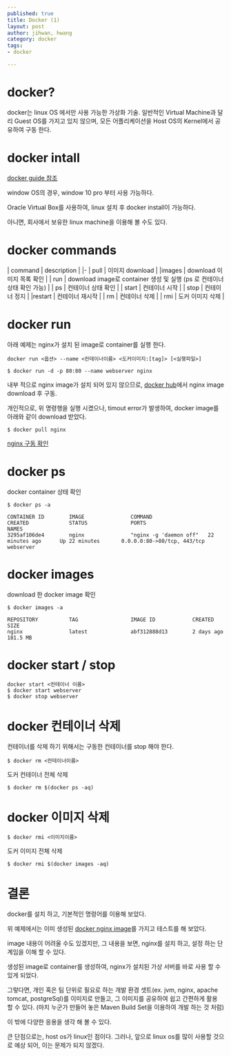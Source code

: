 ```yaml
---
published: true
title: Docker (1)
layout: post
author: jihwan, hwang
category: docker
tags:
- docker

---
```




# docker?

docker는 linux OS 에서만 사용 가능한 가상화 기술.
일반적인 Virtual Machine과 달리 Guest OS를 가지고 있지 않으며, 모든 어플리케이션을
Host OS의 Kernel에서 공유하여 구동 한다.

# docker intall

[docker guide 참조](https://docs.docker.com/)

window OS의 경우, window 10 pro 부터 사용 가능하다.

Oracle Virtual Box를 사용하여, linux 설치 후 docker install이 가능하다.

아니면, 회사에서 보유한 linux machine을 이용해 볼 수도 있다.

# docker commands

| command | description |
|-
|  pull  | 이미지 download |
|images  | download 이미지 목록 확인 |
|   run  | download image로 container 생성 및 실행 (ps 로 컨테이너 상태 확인 가능) |
|    ps  | 컨테이너 상태 확인 |
| start  | 컨테이너 시작 |
|  stop  | 컨테이너 정지 |
|restart | 컨테이너 재시작 |
|    rm  | 컨테이너 삭제 |
|   rmi  | 도커 이미지 삭제 |


# docker run

아래 예제는 nginx가 설치 된 image로 container를 실행 한다.

```
docker run <옵션> --name <컨테이너이름> <도커이미지:[tag]> [<실행파일>]

$ docker run -d -p 80:80 --name webserver nginx
```

내부 적으로 nginx image가 설치 되어 있지 않으므로,
[docker hub](https://hub.docker.com/)에서 nginx image download 후 구동.

개인적으로, 위 명령행을 실행 시켰으나, timout error가 발생하여,
docker image를 아래와 같이 download 받았다.

```
$ docker pull nginx
```

[nginx 구동 확인](http://localhost)

# docker ps

docker container 상태 확인

```
$ docker ps -a

CONTAINER ID        IMAGE               COMMAND                  CREATED             STATUS              PORTS                         NAMES
3295af106de4        nginx               "nginx -g 'daemon off"   22 minutes ago      Up 22 minutes       0.0.0.0:80->80/tcp, 443/tcp   webserver
```

# docker images

download 한 docker image 확인

```
$ docker images -a

REPOSITORY          TAG                 IMAGE ID            CREATED             SIZE
nginx               latest              abf312888d13        2 days ago          181.5 MB
```

# docker start / stop

```
docker start <컨테이너 이름>
$ docker start webserver
$ docker stop webserver
```

# docker 컨테이너 삭제

컨테이너를 삭제 하기 위해서는 구동한 컨테이너를 stop 해야 한다.

```
$ docker rm <컨테이너이름>
```
도커 컨테이너 전체 삭제

```
$ docker rm $(docker ps -aq)
```

# docker 이미지 삭제

```
$ docker rmi <이미지이름>
```

도커 이미지 전체 삭제

```
$ docker rmi $(docker images -aq)
```

# 결론

docker를 설치 하고, 기본적인 명령어를 이용해 보았다.

위 예제에서는 이미 생성된 [docker nginx  image](https://github.com/nginxinc/docker-nginx/blob/de8822d8d91ff0802989bc0a12f8ab55596a513c/mainline/jessie/Dockerfile)를 가지고 테스트를 해 보았다.

image 내용이 어려울 수도 있겠지만, 그 내용을 보면, nginx를 설치 하고, 설정 하는 단계임을 이해 할 수 있다.

생성된 image로 container를 생성하여, nginx가 설치된 가상 서버를 바로 사용 할 수 있게 되었다.

그렇다면, 개인 혹은 팀 단위로 필요로 하는 개발 환경 셋트(ex. jvm, nginx, apache tomcat, postgreSql)를 이미지로 만들고, 그 이미지를 공유하여 쉽고 간편하게 활용 할 수 있다.
(마치 누군가 만들어 놓은 Maven Build Set을 이용하여 개발 하는 것 처럼)

이 밖에 다양한 응용을 생각 해 볼 수 있다.

큰 단점으로는, host os가 linux인 점이다. 그러나, 앞으로 linux os를 많이 사용할 것으로 예상 되어, 이는 문제가 되지 않겠다.
